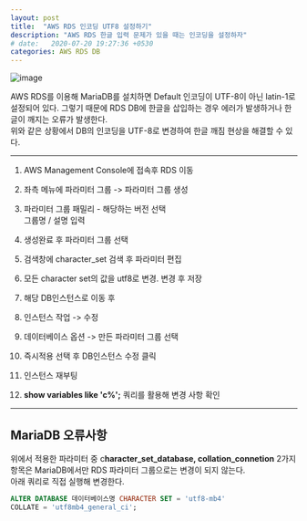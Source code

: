 ```yaml
---
layout: post
title:  "AWS RDS 인코딩 UTF8 설정하기"
description: "AWS RDS 한글 입력 문제가 있을 때는 인코딩을 설정하자"
# date:   2020-07-20 19:27:36 +0530
categories: AWS RDS DB 
---
```


![image](https://user-images.githubusercontent.com/18201794/88006921-c49d9680-cb47-11ea-9fb0-e7fb743f16ad.png)

AWS RDS를 이용해 MariaDB를 설치하면 Default 인코딩이 UTF-8이 아닌 latin-1로 설정되어 있다. 그렇기 때문에 RDS DB에 한글을 삽입하는 경우 에러가 발생하거나 한글이 깨지는 오류가 발생한다.  
위와 같은 상황에서 DB의 인코딩을 UTF-8로 변경하여 한글 깨짐 현상을 해결할 수 있다.

---

1. AWS Management Console에 접속후 RDS 이동  

2. 좌측 메뉴에 파라미터 그룹 -> 파라미터 그룹 생성

3. 파라미터 그룹 패밀리 - 해당하는 버전 선택  
   그룹명 / 설명 입력

4. 생성완료 후 파라미터 그룹 선택

5. 검색창에 character_set 검색 후 파라미터 편집

6. 모든 character set의 값을 utf8로 변경. 변경 후 저장

7. 해당 DB인스턴스로 이동 후

8. 인스턴스 작업 -> 수정

9. 데이터베이스 옵션 -> 만든 파라미터 그룹 선택 

10. 즉시적용 선택 후 DB인스턴스 수정 클릭

11. 인스턴스 재부팅

12. **show variables like 'c%';** 쿼리를 활용해 변경 사항 확인

---

## MariaDB 오류사항  
위에서 적용한 파라미터 중
c**haracter_set_database, collation_connetion** 2가지 항목은 MariaDB에서만 RDS 파라미터 그룹으로는 변경이 되지 않는다.  
아래 쿼리로 직접 실행해 변경한다.

```SQL
ALTER DATABASE 데이터베이스명 CHARACTER SET = 'utf8-mb4'
COLLATE = 'utf8mb4_general_ci';
```